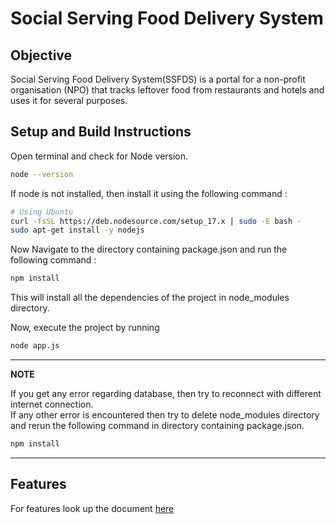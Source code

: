 # Social Serving Food Delivery System
## Objective
Social Serving Food Delivery System(SSFDS) is a portal for a non-profit organisation (NPO)
that tracks leftover food from restaurants and hotels and uses it for several purposes.

## Setup and Build Instructions
Open terminal and check for Node version.

```bash
node --version
```
If node is not installed, then install it using the following command :
```bash
# Using Ubuntu
curl -fsSL https://deb.nodesource.com/setup_17.x | sudo -E bash -
sudo apt-get install -y nodejs
```
Now Navigate to the directory containing package.json and run the following command : 
```bash
npm install
```
This will install all the dependencies of the project in node_modules directory.

Now, execute the project by running 
```bash
node app.js
```
---
**NOTE**

If you get any error regarding database, then try to reconnect with different internet connection.\
If any other error is encountered then try to delete node_modules directory and rerun the following command in directory containing package.json.
```bash
npm install
```
---

## Features
For features look up the document [here](https://drive.google.com/file/d/1rNpU5uw7CcVou1oBPumZlaL6d6FMlDvi/view?usp=sharing)
